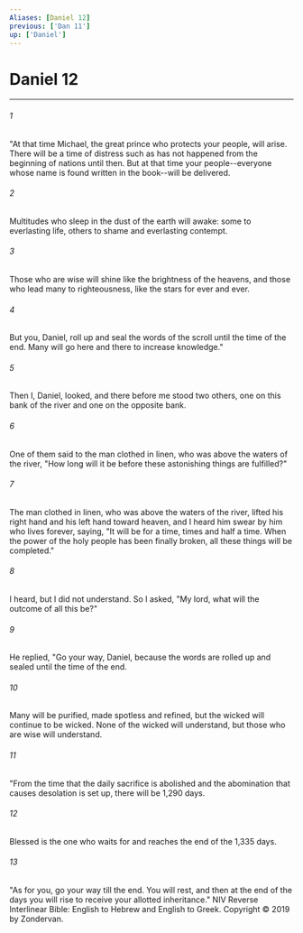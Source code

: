 ```yaml
---
Aliases: [Daniel 12]
previous: ['Dan 11']
up: ['Daniel']
---
```

# Daniel 12

***


###### 1 
"At that time Michael, the great prince who protects your people, will arise. There will be a time of distress such as has not happened from the beginning of nations until then. But at that time your people--everyone whose name is found written in the book--will be delivered. 

###### 2 
Multitudes who sleep in the dust of the earth will awake: some to everlasting life, others to shame and everlasting contempt. 

###### 3 
Those who are wise will shine like the brightness of the heavens, and those who lead many to righteousness, like the stars for ever and ever. 

###### 4 
But you, Daniel, roll up and seal the words of the scroll until the time of the end. Many will go here and there to increase knowledge." 

###### 5 
Then I, Daniel, looked, and there before me stood two others, one on this bank of the river and one on the opposite bank. 

###### 6 
One of them said to the man clothed in linen, who was above the waters of the river, "How long will it be before these astonishing things are fulfilled?" 

###### 7 
The man clothed in linen, who was above the waters of the river, lifted his right hand and his left hand toward heaven, and I heard him swear by him who lives forever, saying, "It will be for a time, times and half a time. When the power of the holy people has been finally broken, all these things will be completed." 

###### 8 
I heard, but I did not understand. So I asked, "My lord, what will the outcome of all this be?" 

###### 9 
He replied, "Go your way, Daniel, because the words are rolled up and sealed until the time of the end. 

###### 10 
Many will be purified, made spotless and refined, but the wicked will continue to be wicked. None of the wicked will understand, but those who are wise will understand. 

###### 11 
"From the time that the daily sacrifice is abolished and the abomination that causes desolation is set up, there will be 1,290 days. 

###### 12 
Blessed is the one who waits for and reaches the end of the 1,335 days. 

###### 13 
"As for you, go your way till the end. You will rest, and then at the end of the days you will rise to receive your allotted inheritance." NIV Reverse Interlinear Bible: English to Hebrew and English to Greek. Copyright © 2019 by Zondervan.
